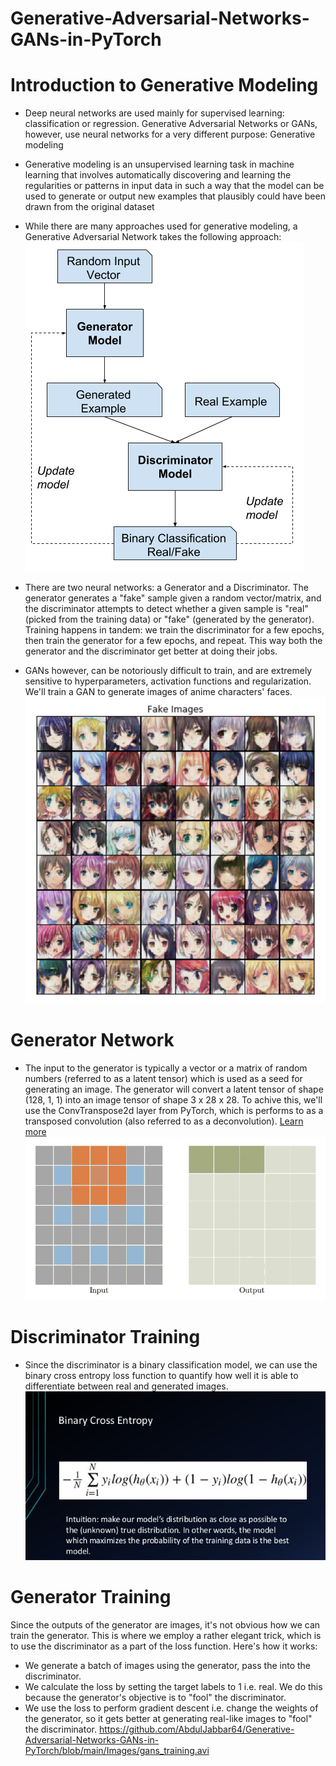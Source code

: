 # Generative-Adversarial-Networks-GANs-in-PyTorch
# Introduction to Generative Modeling
* Deep neural networks are used mainly for supervised learning: classification or regression. Generative Adversarial Networks or GANs, however, use neural networks for a very different purpose: Generative modeling
* Generative modeling is an unsupervised learning task in machine learning that involves automatically discovering and learning the regularities or patterns in input data in such a way that the model can be used to generate or output new examples that plausibly could have been drawn from the original dataset
* While there are many approaches used for generative modeling, a Generative Adversarial Network takes the following approach:
![alt text](https://github.com/AbdulJabbar64/Generative-Adversarial-Networks-GANs-in-PyTorch/blob/main/Images/GANs.png)

* There are two neural networks: a Generator and a Discriminator. The generator generates a "fake" sample given a random vector/matrix, and the discriminator attempts to detect whether a given sample is "real" (picked from the training data) or "fake" (generated by the generator). Training happens in tandem: we train the discriminator for a few epochs, then train the generator for a few epochs, and repeat. This way both the generator and the discriminator get better at doing their jobs.
* GANs however, can be notoriously difficult to train, and are extremely sensitive to hyperparameters, activation functions and regularization. We'll train a GAN to generate images of anime characters' faces.
![alt text](https://github.com/AbdulJabbar64/Generative-Adversarial-Networks-GANs-in-PyTorch/blob/main/Images/fake%20image.png)

# Generator Network
* The input to the generator is typically a vector or a matrix of random numbers (referred to as a latent tensor) which is used as a seed for generating an image. The generator will convert a latent tensor of shape (128, 1, 1) into an image tensor of shape 3 x 28 x 28. To achive this, we'll use the ConvTranspose2d layer from PyTorch, which is performs to as a transposed convolution (also referred to as a deconvolution). [Learn more](https://github.com/vdumoulin/conv_arithmetic/blob/master/README.md#transposed-convolution-animations)
![alt text](https://github.com/AbdulJabbar64/Generative-Adversarial-Networks-GANs-in-PyTorch/blob/main/Images/Generator%20Network.gif)

# Discriminator Training
* Since the discriminator is a binary classification model, we can use the binary cross entropy loss function to quantify how well it is able to differentiate between real and generated images. 
![alt text](https://github.com/AbdulJabbar64/Generative-Adversarial-Networks-GANs-in-PyTorch/blob/main/Images/Discriminator.jpg)

# Generator Training
Since the outputs of the generator are images, it's not obvious how we can train the generator. This is where we employ a rather elegant trick, which is to use the discriminator as a part of the loss function. Here's how it works:
* We generate a batch of images using the generator, pass the into the discriminator.
* We calculate the loss by setting the target labels to 1 i.e. real. We do this because the generator's objective is to "fool" the discriminator.
* We use the loss to perform gradient descent i.e. change the weights of the generator, so it gets better at generating real-like images to "fool" the discriminator.
https://github.com/AbdulJabbar64/Generative-Adversarial-Networks-GANs-in-PyTorch/blob/main/Images/gans_training.avi


